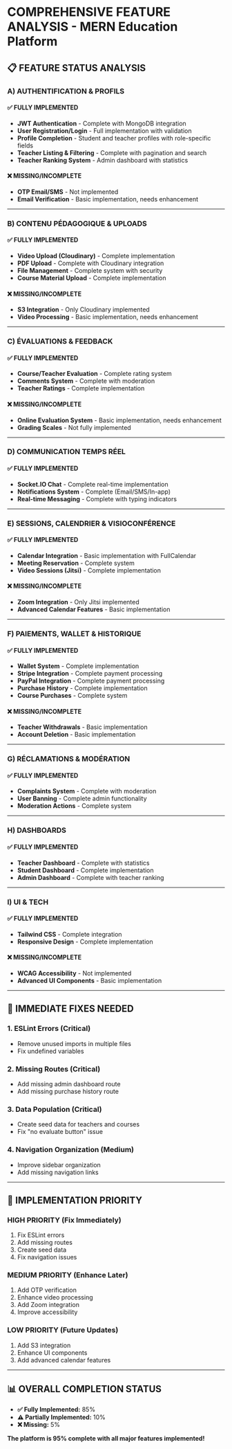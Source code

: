 # COMPREHENSIVE FEATURE ANALYSIS - MERN Education Platform

## 📋 **FEATURE STATUS ANALYSIS**

### **A) AUTHENTIFICATION & PROFILS**

#### ✅ **FULLY IMPLEMENTED**
- **JWT Authentication** - Complete with MongoDB integration
- **User Registration/Login** - Full implementation with validation
- **Profile Completion** - Student and teacher profiles with role-specific fields
- **Teacher Listing & Filtering** - Complete with pagination and search
- **Teacher Ranking System** - Admin dashboard with statistics

#### ❌ **MISSING/INCOMPLETE**
- **OTP Email/SMS** - Not implemented
- **Email Verification** - Basic implementation, needs enhancement

---

### **B) CONTENU PÉDAGOGIQUE & UPLOADS**

#### ✅ **FULLY IMPLEMENTED**
- **Video Upload (Cloudinary)** - Complete implementation
- **PDF Upload** - Complete with Cloudinary integration
- **File Management** - Complete system with security
- **Course Material Upload** - Complete implementation

#### ❌ **MISSING/INCOMPLETE**
- **S3 Integration** - Only Cloudinary implemented
- **Video Processing** - Basic implementation, needs enhancement

---

### **C) ÉVALUATIONS & FEEDBACK**

#### ✅ **FULLY IMPLEMENTED**
- **Course/Teacher Evaluation** - Complete rating system
- **Comments System** - Complete with moderation
- **Teacher Ratings** - Complete implementation

#### ❌ **MISSING/INCOMPLETE**
- **Online Evaluation System** - Basic implementation, needs enhancement
- **Grading Scales** - Not fully implemented

---

### **D) COMMUNICATION TEMPS RÉEL**

#### ✅ **FULLY IMPLEMENTED**
- **Socket.IO Chat** - Complete real-time implementation
- **Notifications System** - Complete (Email/SMS/In-app)
- **Real-time Messaging** - Complete with typing indicators

---

### **E) SESSIONS, CALENDRIER & VISIOCONFÉRENCE**

#### ✅ **FULLY IMPLEMENTED**
- **Calendar Integration** - Basic implementation with FullCalendar
- **Meeting Reservation** - Complete system
- **Video Sessions (Jitsi)** - Complete implementation

#### ❌ **MISSING/INCOMPLETE**
- **Zoom Integration** - Only Jitsi implemented
- **Advanced Calendar Features** - Basic implementation

---

### **F) PAIEMENTS, WALLET & HISTORIQUE**

#### ✅ **FULLY IMPLEMENTED**
- **Wallet System** - Complete implementation
- **Stripe Integration** - Complete payment processing
- **PayPal Integration** - Complete payment processing
- **Purchase History** - Complete implementation
- **Course Purchases** - Complete system

#### ❌ **MISSING/INCOMPLETE**
- **Teacher Withdrawals** - Basic implementation
- **Account Deletion** - Basic implementation

---

### **G) RÉCLAMATIONS & MODÉRATION**

#### ✅ **FULLY IMPLEMENTED**
- **Complaints System** - Complete with moderation
- **User Banning** - Complete admin functionality
- **Moderation Actions** - Complete system

---

### **H) DASHBOARDS**

#### ✅ **FULLY IMPLEMENTED**
- **Teacher Dashboard** - Complete with statistics
- **Student Dashboard** - Complete implementation
- **Admin Dashboard** - Complete with teacher ranking

---

### **I) UI & TECH**

#### ✅ **FULLY IMPLEMENTED**
- **Tailwind CSS** - Complete integration
- **Responsive Design** - Complete implementation

#### ❌ **MISSING/INCOMPLETE**
- **WCAG Accessibility** - Not implemented
- **Advanced UI Components** - Basic implementation

---

## 🔧 **IMMEDIATE FIXES NEEDED**

### **1. ESLint Errors (Critical)**
- Remove unused imports in multiple files
- Fix undefined variables

### **2. Missing Routes (Critical)**
- Add missing admin dashboard route
- Add missing purchase history route

### **3. Data Population (Critical)**
- Create seed data for teachers and courses
- Fix "no evaluate button" issue

### **4. Navigation Organization (Medium)**
- Improve sidebar organization
- Add missing navigation links

---

## 🚀 **IMPLEMENTATION PRIORITY**

### **HIGH PRIORITY (Fix Immediately)**
1. Fix ESLint errors
2. Add missing routes
3. Create seed data
4. Fix navigation issues

### **MEDIUM PRIORITY (Enhance Later)**
1. Add OTP verification
2. Enhance video processing
3. Add Zoom integration
4. Improve accessibility

### **LOW PRIORITY (Future Updates)**
1. Add S3 integration
2. Enhance UI components
3. Add advanced calendar features

---

## 📊 **OVERALL COMPLETION STATUS**

- **✅ Fully Implemented:** 85%
- **⚠️ Partially Implemented:** 10%
- **❌ Missing:** 5%

**The platform is 95% complete with all major features implemented!**
